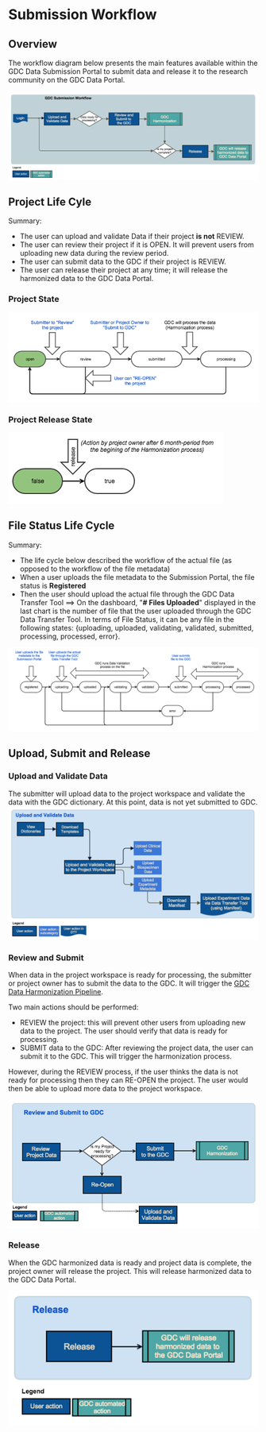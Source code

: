 # Submission Workflow

## Overview

The workflow diagram below presents the main features available within the GDC Data Submission Portal to submit data and release it to the research community on the GDC Data Portal.

[![GDC Data Submission Portal Workflow](images/GDC_Submission_Portal_Workflow.png)](images/GDC_Submission_Portal_Workflow.png "Click to see the full image.")


## Project Life Cyle

Summary:

* The user can upload and validate Data if their project __is not__ REVIEW.
* The user can review their project if it is OPEN. It will prevent users from uploading new data during the review period.
* The user can submit data to the GDC if their project is REVIEW.
* The user can release their project at any time; it will release the harmonized data to the GDC Data Portal.

### Project State
[![GDC Data Submission Portal Project State](images/GDC_Submission_Portal_Workflow_Project_State.png)](images/GDC_Submission_Portal_Workflow_Release_State.png "Click to see the full image.")

### Project Release State
[![GDC Data Submission Portal Project Release State](images/GDC_Submission_Portal_Workflow_Project_Release_State.png)](images/GDC_Submission_Portal_Workflow_Project_Release_State.png "Click to see the full image.")


## File Status Life Cycle

Summary:

* The life cycle below described the workflow of the actual file (as opposed to the workflow of the file metadata)
* When a user uploads the file metadata to the Submission Portal, the file status is __Registered__
* Then the user should upload the actual file through the GDC Data Transfer Tool ==> On the dashboard, "__# Files Uploaded__" displayed in the last chart is the number of file that the user uploaded through the GDC Data Transfer Tool. In terms of File Status, it can be any file in the following states: {uploading, uploaded, validating, validated, submitted, processing, processed, error}.


[![GDC Data Submission Portal File Status](images/GDC_Submission_Portal_Workflow_File_Status.png)](images/GDC_Submission_Portal_Workflow_File_Status.png "Click to see the full image.")


## Upload, Submit and Release

### Upload and Validate Data
The submitter will upload data to the project workspace and validate the data with the GDC dictionary. At this point, data is not yet submitted to GDC.
[![GDC Data Submission Portal Workflow Upload](images/GDC_Submission_Portal_Workflow_Upload.png)](images/GDC_Submission_Portal_Workflow_Upload.png "Click to see the full image.")


### Review and Submit
When data in the project workspace is ready for processing, the submitter or project owner has to submit the data to the GDC. It will trigger the [GDC Data Harmonization Pipeline](https://gdc.nci.nih.gov/submit-data/gdc-data-processing-software-and-algorithms/2-data-harmonization).

Two main actions should be performed:

* REVIEW the project: this will prevent other users from uploading new data to the project. The user should verify that data is ready for processing.
* SUBMIT data to the GDC: After reviewing the project data, the user can submit it to the GDC. This will trigger the harmonization process.

However, during the REVIEW process, if the user thinks the data is not ready for processing then they can RE-OPEN the project. The user would then be able to upload more data to the project workspace.


[![GDC Data Submission Portal Workflow Submit](images/GDC_Submission_Portal_Workflow_Submit.png)](images/GDC_Submission_Portal_Workflow_Submit.png "Click to see the full image.")

### Release
When the GDC harmonized data is ready and project data is complete, the project owner will release the project. This will release harmonized data to the GDC Data Portal.


[![GDC Data Submission Portal Workflow Release](images/GDC_Submission_Portal_Workflow_Release.png)](images/GDC_Submission_Portal_Workflow_Release.png "Click to see the full image.")

